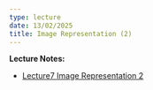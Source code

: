 ```yaml
---
type: lecture
date: 13/02/2025
title: Image Representation (2)
---
```

**Lecture Notes:**
- [Lecture7 Image Representation 2](https://drive.google.com/file/d/1lPl6FsKhnAjg2x9uCBwtuEjKRO1-1NMQ/view?usp=sharing)
